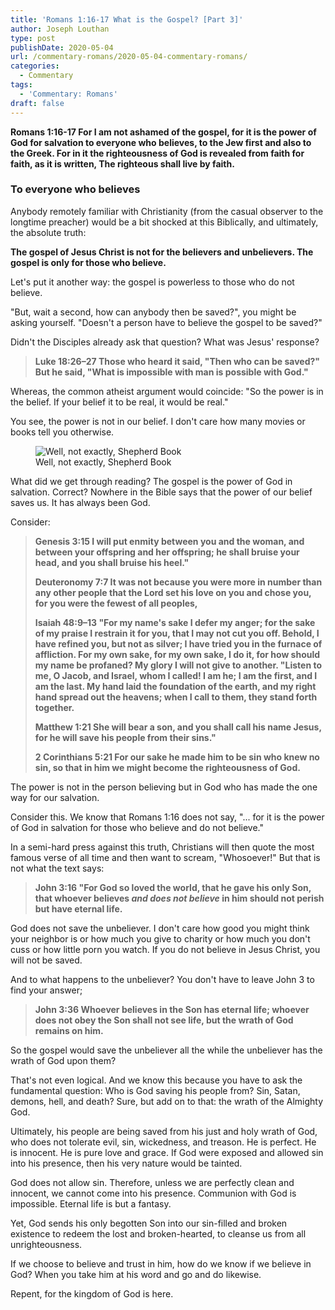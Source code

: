 ```yaml
---
title: 'Romans 1:16-17 What is the Gospel? [Part 3]'
author: Joseph Louthan
type: post
publishDate: 2020-05-04
url: /commentary-romans/2020-05-04-commentary-romans/
categories:
  - Commentary
tags:
  - 'Commentary: Romans'
draft: false
---
```


**Romans 1:16-17 For I am not ashamed of the gospel, for it is the power of God for salvation to everyone who believes, to the Jew first and also to the Greek. For in it the righteousness of God is revealed from faith for faith, as it is written, The righteous shall live by faith.**

### To everyone who believes

Anybody remotely familiar with Christianity (from the casual observer to the longtime preacher) would be a bit shocked at this Biblically, and ultimately, the absolute truth:

**The gospel of Jesus Christ is not for the believers and unbelievers. The gospel is only for those who believe.**

Let's put it another way: the gospel is powerless to those who do not believe.

"But, wait a second, how can anybody then be saved?", you might be asking yourself. "Doesn't a person have to believe the gospel to be saved?"

Didn't the Disciples already ask that question? What was Jesus' response?

> **Luke 18:26–27 Those who heard it said, "Then who can be saved?" But he said, "What is impossible with man is possible with God."**

Whereas, the common atheist argument would coincide: "So the power is in the belief. If your belief it to be real, it would be real."

You see, the power is not in our belief. I don't care how many movies or books tell you otherwise.

<figure>
    <img align=center src='https://theologic.us/images/firefly-book-believe.jpeg' alt='Well, not exactly, Shepherd Book' />
    <figcaption>Well, not exactly, Shepherd Book</figcaption>
</figure>

What did we get through reading? The gospel is the power of God in salvation. Correct? Nowhere in the Bible says that the power of our belief saves us. It has always been God.

Consider:

> **Genesis 3:15 I will put enmity between you and the woman, and between your offspring and her offspring; he shall bruise your head, and you shall bruise his heel."** 
>
> **Deuteronomy 7:7 It was not because you were more in number than any other people that the Lord set his love on you and chose you, for you were the fewest of all peoples,** 
>
> **Isaiah 48:9–13 "For my name's sake I defer my anger; for the sake of my praise I restrain it for you, that I may not cut you off.  Behold, I have refined you, but not as silver; I have tried you in the furnace of affliction.  For my own sake, for my own sake, I do it, for how should my name be profaned? My glory I will not give to another. "Listen to me, O Jacob, and Israel, whom I called! I am he; I am the first, and I am the last.  My hand laid the foundation of the earth, and my right hand spread out the heavens; when I call to them, they stand forth together.** 
>
> **Matthew 1:21 She will bear a son, and you shall call his name Jesus, for he will save his people from their sins."** 
>
> **2 Corinthians 5:21 For our sake he made him to be sin who knew no sin, so that in him we might become the righteousness of God.** 

The power is not in the person believing but in God who has made the one way for our salvation.

Consider this. We know that Romans 1:16 does not say, "... for it is the power of God in salvation for those who believe and do not believe."

In a semi-hard press against this truth, Christians will then quote the most famous verse of all time and then want to scream, "Whosoever!" But that is not what the text says:

> **John 3:16 "For God so loved the world, that he gave his only Son, that whoever believes *and does not believe* in him should not perish but have eternal life.** 

God does not save the unbeliever. I don't care how good you might think your neighbor is or how much you give to charity or how much you don't cuss or how little porn you watch. If you do not believe in Jesus Christ, you will not be saved. 

And to what happens to the unbeliever? You don't have to leave John 3 to find your answer;

> **John 3:36 Whoever believes in the Son has eternal life; whoever does not obey the Son shall not see life, but the wrath of God remains on him.** 

So the gospel would save the unbeliever all the while the unbeliever has the wrath of God upon them?

That's not even logical. And we know this because you have to ask the fundamental question: Who is God saving his people from? Sin, Satan, demons, hell, and death? Sure, but add on to that: the wrath of the Almighty God.

Ultimately, his people are being saved from his just and holy wrath of God, who does not tolerate evil, sin, wickedness, and treason. He is perfect. He is innocent. He is pure love and grace. If God were exposed and allowed sin into his presence, then his very nature would be tainted.

God does not allow sin. Therefore, unless we are perfectly clean and innocent, we cannot come into his presence. Communion with God is impossible. Eternal life is but a fantasy.

Yet, God sends his only begotten Son into our sin-filled and broken existence to redeem the lost and broken-hearted, to cleanse us from all unrighteousness.

If we choose to believe and trust in him, how do we know if we believe in God? When you take him at his word and go and do likewise.

Repent, for the kingdom of God is here.